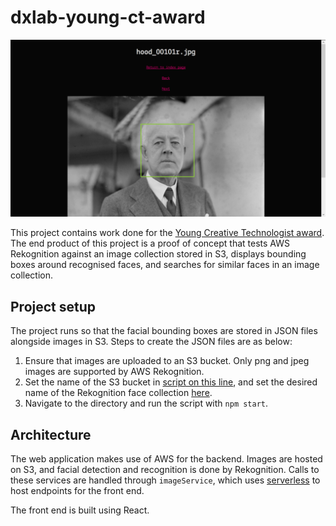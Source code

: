 # dxlab-young-ct-award

![screenshot](screenshot.png)

This project contains work done for the [Young Creative Technologist award](https://dxlab.sl.nsw.gov.au/blog/young-ct-winner). The end product of this
project is a proof of concept that tests AWS Rekognition against an image
collection stored in S3, displays bounding boxes around recognised faces, and
searches for similar faces in an image collection.

## Project setup

The project runs so that the facial bounding boxes are stored in JSON files
alongside images in S3. Steps to create the JSON files are as below:

1.  Ensure that images are uploaded to an S3 bucket. Only png and jpeg images
    are supported by AWS Rekognition.
2.  Set the name of the S3 bucket in [script on this line](https://github.com/slnsw/dxlab-young-ct-award/blob/master/rekognition-init/script.js#L3),
    and set the desired name of the Rekognition face collection [here](https://github.com/slnsw/dxlab-young-ct-award/blob/master/rekognition-init/script.js#L4).
3.  Navigate to the directory and run the script with `npm start`.

## Architecture

The web application makes use of AWS for the backend. Images are hosted on S3, and
facial detection and recognition is done by Rekognition. Calls to these services
are handled through `imageService`, which uses [serverless](https://serverless.com/)
to host endpoints for the front end.

The front end is built using React.

